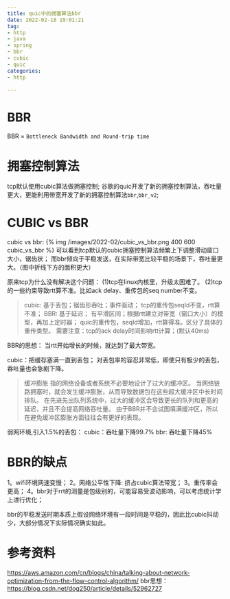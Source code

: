 ```yaml
---
title: quic中的拥塞算法bbr
date: 2022-02-18 19:01:21
tag:
- http
- java
- spring
- bbr
- cubic
- quic
categories: 
- http

---
```


# BBR
BBR = `Bottleneck Bandwidth and Round-trip time` 

# 拥塞控制算法
tcp默认使用cubic算法做拥塞控制;
谷歌的quic开发了新的拥塞控制算法，吞吐量更大，更能利用带宽开发了新的拥塞控制算法`bbr`,`bbr_v2`;

# CUBIC vs BBR
cubic vs bbr:
{% img /images/2022-02/cubic_vs_bbr.png 400 600 cubic_vs_bbr %}
可以看到tcp默认的cubic拥塞控制算法频繁上下调整滑动窗口大小，锯齿状；
而bbr倾向于平稳发送，在实际带宽比较平稳的场景下，吞吐量更大。（图中折线下方的面积更大）

原来tcp为什么没有解决这个问题：
(1)tcp在linux内核里，升级太困难了。
(2)tcp的一些约束导致rtt算不准。比如ack delay、重传包的seq number不变。

> cubic: 基于丢包；锯齿形吞吐；事件驱动； tcp的重传包seqId不变，rtt算不准；
> BBR: 基于延迟； 有平滑区间；根据rtt建立对带宽（窗口大小）的模型，再加上定时器；
> quic的重传包，seqId增加，rtt算得准。区分了具体的重传类型。
> 需要注意：tcp的ack delay时间影响rtt计算；(默认40ms)

BBR的思想：
当rtt开始增长的时候，就达到了最大带宽。

cubic：把缓存塞满一直到丢包；
对丢包率的容忍非常低，即使只有极少的丢包，吞吐量也会急剧下降。

> 缓冲膨胀
> 指的网络设备或者系统不必要地设计了过大的缓冲区。
> 当网络链路拥塞时，就会发生缓冲膨胀，从而导致数据包在这些超大缓冲区中长时间排队。
> 在先进先出队列系统中，过大的缓冲区会导致更长的队列和更高的延迟，并且不会提高网络吞吐量。
> 由于BBR并不会试图填满缓冲区，所以在避免缓冲区膨胀方面往往会有更好的表现。


弱网环境,引入1.5%的丢包：
cubic：吞吐量下降99.7%
bbr: 吞吐量下降45%

# BBR的缺点
1。wifi环境网速变慢；
2。网络公平性下降: 挤占cubic算法带宽；
3。重传率会更高；
4。bbr对于rrt的测量是包级别的，可能容易受波动影响，可以考虑统计学上进行优化；

bbr的平稳发送时期本质上假设网络环境有一段时间是平稳的，因此比cubic抖动少，大部分情况下实际情况确实如此。

# 参考资料
https://aws.amazon.com/cn/blogs/china/talking-about-network-optimization-from-the-flow-control-algorithm/
bbr思想：https://blog.csdn.net/dog250/article/details/52962727






